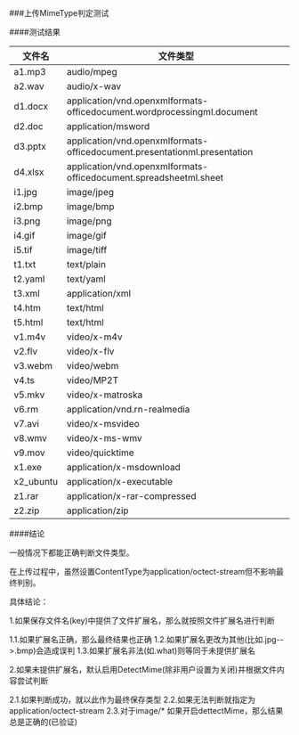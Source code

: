 ###上传MimeType判定测试


####测试结果

|文件名|文件类型|
|--------|--------|
|a1.mp3	| audio/mpeg |
|a2.wav	| audio/x-wav | 
|d1.docx |	application/vnd.openxmlformats-officedocument.wordprocessingml.document |
|d2.doc	| application/msword |
| d3.pptx | application/vnd.openxmlformats-officedocument.presentationml.presentation |
| d4.xlsx	| application/vnd.openxmlformats-officedocument.spreadsheetml.sheet |
| i1.jpg | image/jpeg |
| i2.bmp | image/bmp |
| i3.png | image/png |
| i4.gif | image/gif |
| i5.tif | image/tiff |
| t1.txt | text/plain |
| t2.yaml | text/yaml |
| t3.xml | application/xml |
| t4.htm | text/html |
| t5.html | text/html |
| v1.m4v | video/x-m4v |
| v2.flv | video/x-flv |
| v3.webm | video/webm |
| v4.ts | video/MP2T |
| v5.mkv | video/x-matroska |
| v6.rm | application/vnd.rn-realmedia |
| v7.avi | video/x-msvideo |
| v8.wmv | video/x-ms-wmv |
| v9.mov | video/quicktime |
| x1.exe | application/x-msdownload |
| x2_ubuntu	| application/x-executable |
| z1.rar| application/x-rar-compressed |
| z2.zip| application/zip |

####结论

一般情况下都能正确判断文件类型。

在上传过程中，虽然设置ContentType为application/octect-stream但不影响最终判别。

具体结论：

1.如果保存文件名(key)中提供了文件扩展名，那么就按照文件扩展名进行判断

1.1.如果扩展名正确，那么最终结果也正确
1.2.如果扩展名更改为其他(比如.jpg-->.bmp)会造成误判
1.3.如果扩展名非法(如.what)则等同于未提供扩展名

2.如果未提供扩展名，默认启用DetectMime(除非用户设置为关闭)并根据文件内容尝试判断

2.1.如果判断成功，就以此作为最终保存类型
2.2.如果无法判断就指定为application/octect-stream
2.3.对于image/* 如果开启dettectMime，那么结果总是正确的(已验证)

